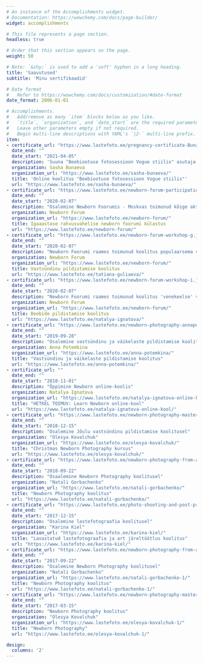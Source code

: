 ```yaml
---
# An instance of the Accomplishments widget.
# Documentation: https://wowchemy.com/docs/page-builder/
widget: accomplishments

# This file represents a page section.
headless: true

# Order that this section appears on the page.
weight: 50

# Note: `&shy;` is used to add a 'soft' hyphen in a long heading.
title: 'Saavutused'
subtitle: 'Minu sertifikaadid'

# Date format
#   Refer to https://wowchemy.com/docs/customization/#date-format
date_format: 2006-01-01

# Accomplishments.
#   Add/remove as many `item` blocks below as you like.
#   `title`, `organization`, and `date_start` are the required parameters.
#   Leave other parameters empty if not required.
#   Begin multi-line descriptions with YAML's `|2-` multi-line prefix.
item:
- certificate_url: "https://www.lastefoto.ee/pregnancy-certificate-Bunaeva.jpg"
  date_end: ""
  date_start: "2021-04-05"
  description: 'Suuna "Beebiootuse fotosessioon Vogue stiilis" asutaja veebikursus - Sasha Bunaeva'
  organization: Sasha Bunaeva 
  organization_url: "https://www.lastefoto.ee/sasha-bunaeva/"
  title: 'Online koolitus "Beebiootuse fotosessioon Vogue stiilis"'
  url: "https://www.lastefoto.ee/sasha-bunaeva/"
- certificate_url: "https://www.lastefoto.ee/newborn-forum-participation.jpg"
  date_end: ""
  date_start: "2020-02-07"
  description: "Osalemine Newborn Foorumis - Moskvas toimunud kõige aktuaalsem vastsündinu fotograafia üritus"
  organization: Newborn Forum 
  organization_url: "https://www.lastefoto.ee/newborn-forum/"
  title: Igaaastase rahvusvahelise newborn foorumi külastus
  url: "https://www.lastefoto.ee/newborn-forum/"
- certificate_url: "https://www.lastefoto.ee/newborn-forum-workshop-g.jpg"
  date_end: ""
  date_start: "2020-02-07"
  description: "Newborn Foorumi raames toimunud koolitus populaarsema vastsündinu fotograafi poolt - Tatiana Guliaeva"
  organization: Newborn Forum 
  organization_url: "https://www.lastefoto.ee/newborn-forum/" 
  title: Vastsündinu pildistamise koolitus
  url: "https://www.lastefoto.ee/tatiana-guliaeva/"
- certificate_url: "https://www.lastefoto.ee/newborn-forum-workshop-i.jpg"
  date_end: ""
  date_start: "2020-02-07"
  description: "Newborn Foorumi raames toimunud koolitus 'venekeelse' vastsündinu fotograafia asutaja poolt - Natalya Ignatova"
  organization: Newborn Forum 
  organization_url: "https://www.lastefoto.ee/newborn-forum/"
  title: Beebide pildistamise koolitus
  url: "https://www.lastefoto.ee/natalya-ignatova/"
- certificate_url: "https://www.lastefoto.ee/newborn-photography-annapotemkina.jpg"
  date_end: ""
  date_start: "2019-09-28"
  description: "Osalemine vastsündinu ja väikelaste pildistamise koolituses"
  organization: Anna Potemkina
  organization_url: "https://www.lastefoto.ee/anna-potemkina/"
  title: "Vastsündinu ja väikelaste pildistamise koolitus"
  url: "https://www.lastefoto.ee/anna-potemkina/"  
- certificate_url: ""
  date_end: ""
  date_start: "2018-11-01"
  description: "Õppimine Newborn online-koolis"
  organization: Natalya Ignatova
  organization_url: "https://www.lastefoto.ee/natalya-ignatova-online-kool/"
  title: "HETKEL TOIMUV: Learn Newborn online-kool"
  url: "https://www.lastefoto.ee/natalya-ignatova-online-kool/" 
- certificate_url: "https://www.lastefoto.ee/newborn-photography-masterclass-olesya-kovalchuk.jpg"
  date_end: ""
  date_start: "2018-12-15"
  description: "Osalemine Jõulu vastsündinu pildistamise koolitusel"
  organization: "Olesya Kovalchuk"
  organization_url: "https://www.lastefoto.ee/olesya-kovalchuk/"
  title: "Christmas Newborn Photography kursus"
  url: "https://www.lastefoto.ee/olesya-kovalchuk/"   
- certificate_url: "https://www.lastefoto.ee/newborn-photography-from-a-to-z.jpg"
  date_end: ""
  date_start: "2018-09-22"
  description: "Osaalemine Newborn Photography koolitusel"
  organization: "Natali Gorbachenko"
  organization_url: "https://www.lastefoto.ee/natali-gorbachenko/"
  title: "Newborn Photography koolitus"
  url: "https://www.lastefoto.ee/natali-gorbachenko/" 
- certificate_url: "https://www.lastefoto.ee/photo-shooting-and-post-production-karina-kiel.jpg"
  date_end: ""
  date_start: "2017-12-15"
  description: "Osalemine lastefotograafia koolitusel"
  organization: "Karina Kiel"
  organization_url: "https://www.lastefoto.ee/karina-kiel/"
  title: "Lavastatud lastefotograafia ja art järeltöötlus koolitus"
  url: "https://www.lastefoto.ee/karina-kiel/" 
- certificate_url: "https://www.lastefoto.ee/newborn-photography-from-a-to-z.jpg"
  date_end: ""
  date_start: "2017-09-22"
  description: "Osalemine Newborn Photography koolitusel"
  organization: "Natali Gorbachenko"
  organization_url: "https://www.lastefoto.ee/natali-gorbachenko-1/"
  title: "Newborn Photography koolitus"
  url: "https://www.lastefoto.ee/natali-gorbachenko-1/" 
- certificate_url: "https://www.lastefoto.ee/newborn-photography-masterclass-olesya-kovalchuk.jpg"
  date_end: ""
  date_start: "2017-03-15"
  description: "Newborn Photography koolitus"
  organization: "Olesya Kovalchuk"
  organization_url: "https://www.lastefoto.ee/olesya-kovalchuk-1/"
  title: "Newborn Photography"
  url: "https://www.lastefoto.ee/olesya-kovalchuk-1/"   

design:
  columns: '2' 
---
```

